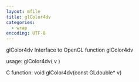 ```yaml
---
layout: mfile
title: glColor4dv
categories:
  - wrap
encoding: UTF-8
---
```


glColor4dv  Interface to OpenGL function glColor4dv

usage:  glColor4dv( v )

C function:  void glColor4dv(const GLdouble\* v)